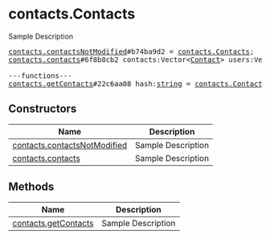 # contacts.Contacts

Sample Description

<pre>
<a href="../constructor/contacts.contactsNotModified.md">contacts.contactsNotModified</a>#b74ba9d2 = <a href="../type/contacts.Contacts.md">contacts.Contacts</a>;
<a href="../constructor/contacts.contacts.md">contacts.contacts</a>#6f8b8cb2 contacts:Vector&lt;<a href="../type/Contact.md">Contact</a>&gt; users:Vector&lt;<a href="../type/User.md">User</a>&gt; = <a href="../type/contacts.Contacts.md">contacts.Contacts</a>;

---functions---
<a href="../method/contacts.getContacts.md">contacts.getContacts</a>#22c6aa08 hash:<a href="../type/string.md">string</a> = <a href="../type/contacts.Contacts.md">contacts.Contacts</a>;
</pre>

## Constructors

| Name | Description |
|------|-------------|
| [contacts.contactsNotModified](../constructor/contacts.contactsNotModified.md) | Sample Description |
| [contacts.contacts](../constructor/contacts.contacts.md) | Sample Description |

## Methods

| Name | Description |
|------|-------------|
| [contacts.getContacts](../method/contacts.getContacts.md) | Sample Description |
